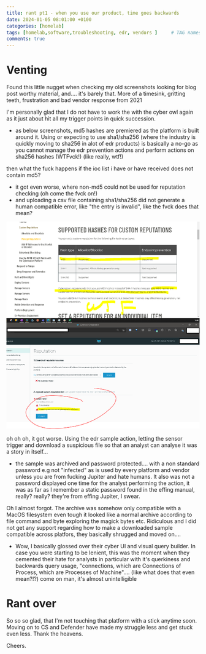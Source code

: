 ```yaml
---
title: rant pt1 - when you use our product, time goes backwards
date: 2024-01-05 08:01:00 +0100
categories: [homelab]
tags: [homelab,software,troubleshooting, edr, vendors ]     # TAG names should always be lowercase 123
comments: true
---
```


# Venting

Found this little nugget when checking my old screenshots looking for blog post worthy material, and.... it's barely that. More of a timesink, gritting teeth, frustration and bad vendor response from 2021

I'm personally glad that I do not have to work the with the cyber owl again as it just about hit all my trigger points in quick succession.

* as below screenshots, md5 hashes are premiered as the platform is built around it. Using or expecting to use sha1/sha256 (where the industry is quickly moving to sha256 in  alot of edr products) is basically a no-go as you cannot manage the edr prevention actions and perform actions on sha256 hashes (WTFvck!) (like really, wtf!)

then what the fuck happens if the ioc list i have or have received does not contain md5?

* it got even worse, where non-md5 could not be used for reputation checking  (oh come the fvck on!)
* and uploading a csv file containing sha1/sha256 did not generate a human compatible error, like "the entry is invalid", like the fvck does that mean?

![bleh](/assets/images/2023-10-31-rant-pt1/cr1.PNG)

oh oh oh, it got worse. Using the edr sample action, letting the sensor trigger and download a suspicious file so that an analyst can analyse it was a story in itself...

* the sample was archived and password protected.... with a non standard password e.g not "infected" as is used by every platform and vendor unless you are from fucking Jupiter and hate humans.  It also was not a password displayed one time for the analyst performing the action, it was as far as I remember  a static password found in the effing manual, really? really? they're from effing Jupiter, I swear.

Oh I almost forgot. The archive was somehow only compatible with a MacOS filesystem even tough it looked like a normal archive according to file command and byte exploring the magick bytes etc. Ridiculous and I did not get any support regarding how to make a downloaded sample compatible across platfors, they basically shrugged and moved on....

* Wow, I basically glossed over their cyber UI and visual query builder. In case you were starting to be lenient, this was the moment when they cemented their hate for analysts in particular with it's querkiness and backwards query usage, "connections, which are Connections of Process, which are Processes of Machine".... (like what does that even mean?!?) come on man, it's almost unintelligible

# Rant over

So so so glad, that I'm not touching that platform with a stick anytime soon. Moving on to CS and Defender have made my struggle less and get stuck even less. Thank the heavens.

Cheers.